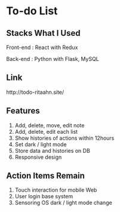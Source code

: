 <h1>To-do List</h1>

<h2>Stacks What I Used </h2>
<p>Front-end : React with Redux</p>
<p>Back-end : Python with Flask, MySQL</p>

<h2>Link</h2>
<p>http://todo-ritaahn.site/</p>

<h2>Features</h2>
<ol>
  <li>Add, delete, move, edit note</li>
  <li>Add, delete, edit each list</li>
  <li>Show histories of actions within 12hours</li>
  <li>Set dark / light mode</li>
  <li>Store data and histories on DB</li>
  <li>Responsive design</li>
</ol>

<h2>Action Items Remain</h2>
<ol>
  <li>Touch interaction for mobile Web</li>
  <li>User login base system</li>
  <li>Sensoring OS dark / light mode change</li>
</ol>